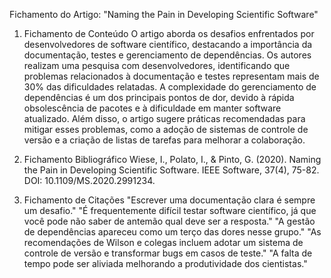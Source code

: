 Fichamento do Artigo: "Naming the Pain in Developing Scientific Software"
1. Fichamento de Conteúdo
O artigo aborda os desafios enfrentados por desenvolvedores de software científico, destacando a importância da documentação, testes e gerenciamento de dependências. Os autores realizam uma pesquisa com desenvolvedores, identificando que problemas relacionados à documentação e testes representam mais de 30% das dificuldades relatadas. A complexidade do gerenciamento de dependências é um dos principais pontos de dor, devido à rápida obsolescência de pacotes e à dificuldade em manter software atualizado. Além disso, o artigo sugere práticas recomendadas para mitigar esses problemas, como a adoção de sistemas de controle de versão e a criação de listas de tarefas para melhorar a colaboração.

2. Fichamento Bibliográfico
Wiese, I., Polato, I., & Pinto, G. (2020). Naming the Pain in Developing Scientific Software. IEEE Software, 37(4), 75-82. DOI: 10.1109/MS.2020.2991234.

3. Fichamento de Citações
"Escrever uma documentação clara é sempre um desafio." 
"É frequentemente difícil testar software científico, já que você pode não saber de antemão qual deve ser a resposta." 
"A gestão de dependências apareceu como um terço das dores nesse grupo." 
"As recomendações de Wilson e colegas incluem adotar um sistema de controle de versão e transformar bugs em casos de teste." 
"A falta de tempo pode ser aliviada melhorando a produtividade dos cientistas." 
